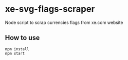 # xe-svg-flags-scraper
Node script to scrap currencies flags from xe.com website

## How to use

```	
npm install
npm start
```
